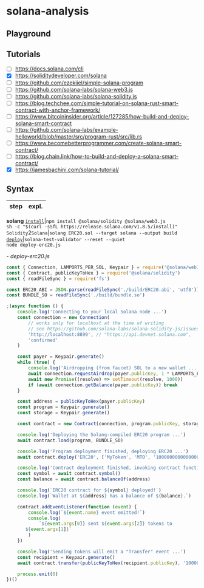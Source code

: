 # solana-analysis
## Playground
## Tutorials
* [ ] https://docs.solana.com/cli
* [x] https://soliditydeveloper.com/solana
* [ ] https://github.com/ezekiiel/simple-solana-program
* [ ] https://github.com/solana-labs/solana-web3.js
* [ ] https://github.com/solana-labs/solana-solidity.js
* [ ] https://blog.techchee.com/simple-tutorial-on-solana-rust-smart-contract-with-anchor-framework/
* [ ] https://www.bitcoininsider.org/article/127285/how-build-and-deploy-solana-smart-contract
* [ ] https://github.com/solana-labs/example-helloworld/blob/master/src/program-rust/src/lib.rs
* [ ] https://www.becomebetterprogrammer.com/create-solana-smart-contract/
* [ ] https://blog.chain.link/how-to-build-and-deploy-a-solana-smart-contract/
* [x] https://jamesbachini.com/solana-tutorial/
## Syntax
step|expl.
---|----
**solang**
[```install```](https://soliditydeveloper.com/solana)|```npm install @solana/solidity @solana/web3.js```<br>```sh -c "$(curl -sSfL https://release.solana.com/v1.8.5/install)"```<br>
```Solidity```2```Solana```|```solang ERC20.sol --target solana --output build```
[```deploy```](https://docs.solana.com/cli/deploy-a-program)|```solana-test-validator --reset --quiet```<br>```node deploy-erc20.js```

*- deploy-erc20.js*
```js
const { Connection, LAMPORTS_PER_SOL, Keypair } = require('@solana/web3.js')
const { Contract, publicKeyToHex } = require('@solana/solidity')
const { readFileSync } = require('fs')

const ERC20_ABI = JSON.parse(readFileSync('./build/ERC20.abi', 'utf8'))
const BUNDLE_SO = readFileSync('./build/bundle.so')

;(async function () {
    console.log('Connecting to your local Solana node ...')
    const connection = new Connection(
        // works only for localhost at the time of writing
        // see https://github.com/solana-labs/solana-solidity.js/issues/8
        'http://localhost:8899', // "https://api.devnet.solana.com",
        'confirmed'
    )

    const payer = Keypair.generate()
    while (true) {
        console.log('Airdropping (from faucet) SOL to a new wallet ...')
        await connection.requestAirdrop(payer.publicKey, 1 * LAMPORTS_PER_SOL)
        await new Promise((resolve) => setTimeout(resolve, 1000))
        if (await connection.getBalance(payer.publicKey)) break
    }

    const address = publicKeyToHex(payer.publicKey)
    const program = Keypair.generate()
    const storage = Keypair.generate()

    const contract = new Contract(connection, program.publicKey, storage.publicKey, ERC20_ABI, payer)

    console.log('Deploying the Solang-compiled ERC20 program ...')
    await contract.load(program, BUNDLE_SO)

    console.log('Program deployment finished, deploying ERC20 ...')
    await contract.deploy('ERC20', ['MyToken', 'MTO', '1000000000000000000'], program, storage, 4096 * 8)

    console.log('Contract deployment finished, invoking contract functions ...')
    const symbol = await contract.symbol()
    const balance = await contract.balanceOf(address)

    console.log(`ERC20 contract for ${symbol} deployed!`)
    console.log(`Wallet at ${address} has a balance of ${balance}.`)

    contract.addEventListener(function (event) {
        console.log(`${event.name} event emitted!`)
        console.log(
            `${event.args[0]} sent ${event.args[2]} tokens to
       ${event.args[1]}`
        )
    })

    console.log('Sending tokens will emit a "Transfer" event ...')
    const recipient = Keypair.generate()
    await contract.transfer(publicKeyToHex(recipient.publicKey), '1000000000000000000')

    process.exit(0)
})()

```
